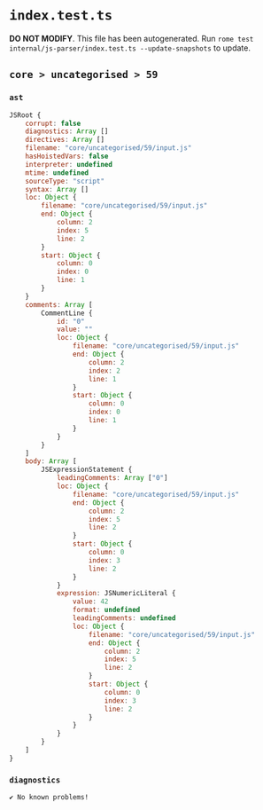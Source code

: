 # `index.test.ts`

**DO NOT MODIFY**. This file has been autogenerated. Run `rome test internal/js-parser/index.test.ts --update-snapshots` to update.

## `core > uncategorised > 59`

### `ast`

```javascript
JSRoot {
	corrupt: false
	diagnostics: Array []
	directives: Array []
	filename: "core/uncategorised/59/input.js"
	hasHoistedVars: false
	interpreter: undefined
	mtime: undefined
	sourceType: "script"
	syntax: Array []
	loc: Object {
		filename: "core/uncategorised/59/input.js"
		end: Object {
			column: 2
			index: 5
			line: 2
		}
		start: Object {
			column: 0
			index: 0
			line: 1
		}
	}
	comments: Array [
		CommentLine {
			id: "0"
			value: ""
			loc: Object {
				filename: "core/uncategorised/59/input.js"
				end: Object {
					column: 2
					index: 2
					line: 1
				}
				start: Object {
					column: 0
					index: 0
					line: 1
				}
			}
		}
	]
	body: Array [
		JSExpressionStatement {
			leadingComments: Array ["0"]
			loc: Object {
				filename: "core/uncategorised/59/input.js"
				end: Object {
					column: 2
					index: 5
					line: 2
				}
				start: Object {
					column: 0
					index: 3
					line: 2
				}
			}
			expression: JSNumericLiteral {
				value: 42
				format: undefined
				leadingComments: undefined
				loc: Object {
					filename: "core/uncategorised/59/input.js"
					end: Object {
						column: 2
						index: 5
						line: 2
					}
					start: Object {
						column: 0
						index: 3
						line: 2
					}
				}
			}
		}
	]
}
```

### `diagnostics`

```
✔ No known problems!

```
